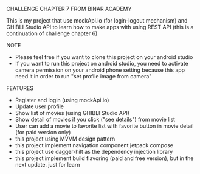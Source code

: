 CHALLENGE CHAPTER 7 FROM BINAR ACADEMY

This is my project that use mockApi.io (for login-logout mechanism) and GHIBLI Studio API to learn
how to make apps with using REST API (this is a continuation of challenge chapter 6)

NOTE

- Please feel free if you want to clone this project on your android studio
- If you want to run this project on android studio, you need to activate camera permission on your
  android phone setting because this app need it in order to run "set profile image from camera"

FEATURES

- Register and login (using mockApi.io)
- Update user profile
- Show list of movies (using GHIBLI Studio API)
- Show detail of movies if you click ("see details") from movie list
- User can add a movie to favorite list with favorite button in movie detail (for paid version only)
- this project using MVVM design pattern
- this project implement navigation component jetpack compose
- this project use dagger-hilt as the dependency injection library
- this project implement build flavoring (paid and free version), but in the next update. just for
  learn